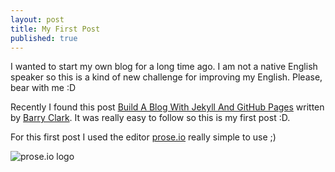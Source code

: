 ```yaml
---
layout: post
title: My First Post
published: true
---
```


I wanted to start my own blog for a long time ago. I am not a native English speaker so this is a kind of new challenge for improving my English. Please, bear with me :D

Recently I found this post [Build A Blog With Jekyll And GitHub Pages](https://www.smashingmagazine.com/2014/08/build-blog-jekyll-github-pages/) written by [Barry Clark](http://www.barryclark.co/about/). It was really easy to follow so this is my first post :D. 

For this first post I used the editor [prose.io](https://prose.io) really simple to use ;)

![prose.io logo](http://cdn.makeuseof.com/wp-content/uploads/2013/03/prose3.jpg?32bb66)
